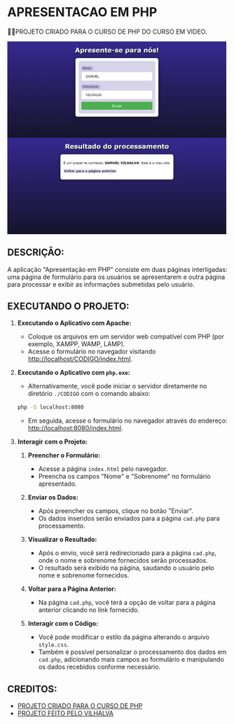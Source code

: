 # APRESENTACAO EM PHP
👨‍🏫PROJETO CRIADO PARA O CURSO DE PHP DO CURSO EM VIDEO.

<img src="./IMAGENS/FOTO_1.png" align="center" width="500"> <br>
<img src="./IMAGENS/FOTO_2.png" align="center" width="500"> <br>

## DESCRIÇÃO:
A aplicação "Apresentação em PHP" consiste em duas páginas interligadas: uma página de formulário para os usuários se apresentarem e outra página para processar e exibir as informações submetidas pelo usuário.

## EXECUTANDO O PROJETO:
1. **Executando o Aplicativo com Apache:**
   - Coloque os arquivos em um servidor web compatível com PHP (por exemplo, XAMPP, WAMP, LAMP).
   - Acesse o formulário no navegador visitando [http://localhost/CODIGO/index.html](http://localhost/CODIGO/index.html).

2. **Executando o Aplicativo com `php.exe`:**
   - Alternativamente, você pode iniciar o servidor diretamente no diretório `./CODIGO` com o comando abaixo:
   ```bash
   php -S localhost:8080
   ```
   - Em seguida, acesse o formulário no navegador através do endereço: [http://localhost:8080/index.html](http://localhost:8080/index.html).

3. **Interagir com o Projeto:**
   1. **Preencher o Formulário:**
      - Acesse a página `index.html` pelo navegador.
      - Preencha os campos "Nome" e "Sobrenome" no formulário apresentado.

   2. **Enviar os Dados:**
      - Após preencher os campos, clique no botão "Enviar".
      - Os dados inseridos serão enviados para a página `cad.php` para processamento.

   3. **Visualizar o Resultado:**
      - Após o envio, você será redirecionado para a página `cad.php`, onde o nome e sobrenome fornecidos serão processados.
      - O resultado será exibido na página, saudando o usuário pelo nome e sobrenome fornecidos.

   4. **Voltar para a Página Anterior:**
      - Na página `cad.php`, você terá a opção de voltar para a página anterior clicando no link fornecido.

   5. **Interagir com o Código:**
      - Você pode modificar o estilo da página alterando o arquivo `style.css`.
      - Também é possível personalizar o processamento dos dados em `cad.php`, adicionando mais campos ao formulário e manipulando os dados recebidos conforme necessário.
      
## CREDITOS:
- [PROJETO CRIADO PARA O CURSO DE PHP](https://github.com/VILHALVA/CURSO-DE-PHP)
- [PROJETO FEITO PELO VILHALVA](https://github.com/VILHALVA)





